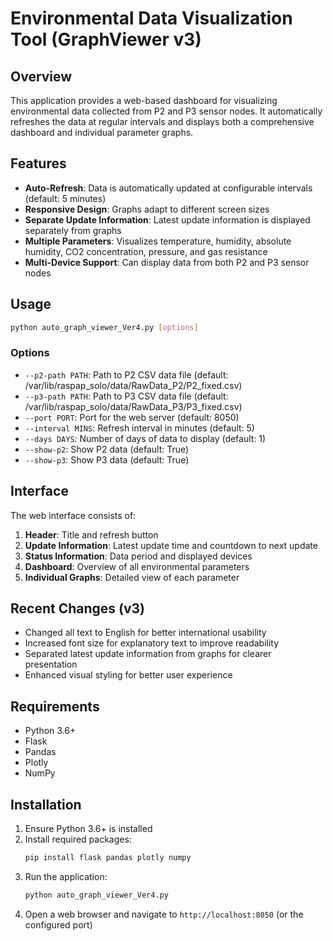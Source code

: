 # Environmental Data Visualization Tool (GraphViewer v3)

## Overview
This application provides a web-based dashboard for visualizing environmental data collected from P2 and P3 sensor nodes. It automatically refreshes the data at regular intervals and displays both a comprehensive dashboard and individual parameter graphs.

## Features
- **Auto-Refresh**: Data is automatically updated at configurable intervals (default: 5 minutes)
- **Responsive Design**: Graphs adapt to different screen sizes
- **Separate Update Information**: Latest update information is displayed separately from graphs
- **Multiple Parameters**: Visualizes temperature, humidity, absolute humidity, CO2 concentration, pressure, and gas resistance
- **Multi-Device Support**: Can display data from both P2 and P3 sensor nodes

## Usage
```bash
python auto_graph_viewer_Ver4.py [options]
```

### Options
- `--p2-path PATH`: Path to P2 CSV data file (default: /var/lib/raspap_solo/data/RawData_P2/P2_fixed.csv)
- `--p3-path PATH`: Path to P3 CSV data file (default: /var/lib/raspap_solo/data/RawData_P3/P3_fixed.csv)
- `--port PORT`: Port for the web server (default: 8050)
- `--interval MINS`: Refresh interval in minutes (default: 5)
- `--days DAYS`: Number of days of data to display (default: 1)
- `--show-p2`: Show P2 data (default: True)
- `--show-p3`: Show P3 data (default: True)

## Interface
The web interface consists of:
1. **Header**: Title and refresh button
2. **Update Information**: Latest update time and countdown to next update
3. **Status Information**: Data period and displayed devices
4. **Dashboard**: Overview of all environmental parameters
5. **Individual Graphs**: Detailed view of each parameter

## Recent Changes (v3)
- Changed all text to English for better international usability
- Increased font size for explanatory text to improve readability
- Separated latest update information from graphs for clearer presentation
- Enhanced visual styling for better user experience

## Requirements
- Python 3.6+
- Flask
- Pandas
- Plotly
- NumPy

## Installation
1. Ensure Python 3.6+ is installed
2. Install required packages:
   ```bash
   pip install flask pandas plotly numpy
   ```
3. Run the application:
   ```bash
   python auto_graph_viewer_Ver4.py
   ```
4. Open a web browser and navigate to `http://localhost:8050` (or the configured port)